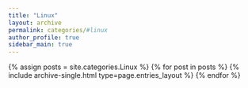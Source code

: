 ```yaml
---
title: "Linux"
layout: archive
permalink: categories/#linux
author_profile: true
sidebar_main: true
---
```


{% assign posts = site.categories.Linux %}
{% for post in posts %} {% include archive-single.html type=page.entries_layout %} {% endfor %}
